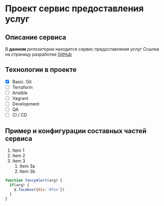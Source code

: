 # Проект сервис предоставления услуг

## Описание сервиса
В **данном** _репозитории_ находится сервис предоставления услуг
Ссылка на страницу разработки [GitHub](https://gitlab.rebrainme.com/devops_users_repos/2844/rebrain-devops-task1.git)

## Технологии в проекте
- [x] Basic. Git
- [ ] Terraform
- [ ] Ansible
- [ ] Vagrant
- [ ] Development
- [ ] QA
- [ ] CI / CD

## Пример и конфигурации составных частей сервиса 

1. Item 1
1. Item 2
1. Item 3
   1. Item 3a
   1. Item 3b



```javascript
function fancyAlert(arg) {
  if(arg) {
    $.facebox({div:'#foo'})
  }
}
```
